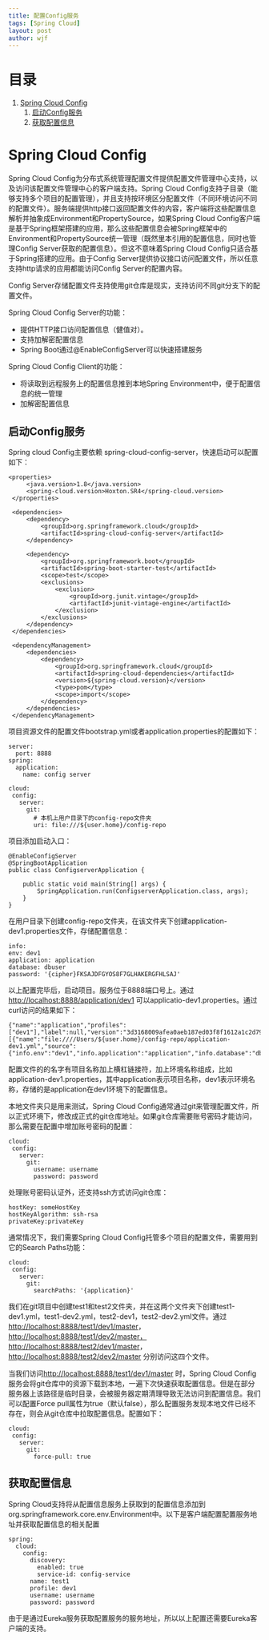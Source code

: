 ```yaml
---
title: 配置Config服务
tags: [Spring Cloud]
layout: post
author: wjf
---
```




# 目录

1.  [Spring Cloud Config](#org95ded52)
    1.  [启动Config服务](#org21d9c23)
    2.  [获取配置信息](#org36d462e)

<a id="org95ded52"></a>

# Spring Cloud Config

Spring Cloud Config为分布式系统管理配置文件提供配置文件管理中心支持，以及访问该配置文件管理中心的客户端支持。Spring Cloud Config支持子目录（能够支持多个项目的配置管理），并且支持按环境区分配置文件（不同环境访问不同的配置文件）。服务端提供http接口返回配置文件的内容，客户端将这些配置信息解析并抽象成Environment和PropertySource，如果Spring Cloud Config客户端是基于Spring框架搭建的应用，那么这些配置信息会被Spring框架中的Environment和PropertySource统一管理（既然里本引用的配置信息，同时也管理Config Server获取的配置信息）。但这不意味着Spring Cloud Config只适合基于Spring搭建的应用。由于Config Server提供协议接口访问配置文件，所以任意支持http请求的应用都能访问Config Server的配置内容。

Config Server存储配置文件支持使用git仓库是现实，支持访问不同git分支下的配置文件。

Spring Cloud Config Server的功能：

-   提供HTTP接口访问配置信息（健值对）。
-   支持加解密配置信息
-   Spring Boot通过@EnableConfigServer可以快速搭建服务

Spring Cloud Config Client的功能：

-   将读取到远程服务上的配置信息推到本地Spring Environment中，便于配置信息的统一管理
-   加解密配置信息


<a id="org21d9c23"></a>

## 启动Config服务

Spring cloud Config主要依赖 spring-cloud-config-server，快速启动可以配置如下：

    
    <properties>
         <java.version>1.8</java.version>
         <spring-cloud.version>Hoxton.SR4</spring-cloud.version>
     </properties>
    
     <dependencies>
         <dependency>
             <groupId>org.springframework.cloud</groupId>
             <artifactId>spring-cloud-config-server</artifactId>
         </dependency>
    
         <dependency>
             <groupId>org.springframework.boot</groupId>
             <artifactId>spring-boot-starter-test</artifactId>
             <scope>test</scope>
             <exclusions>
                 <exclusion>
                     <groupId>org.junit.vintage</groupId>
                     <artifactId>junit-vintage-engine</artifactId>
                 </exclusion>
             </exclusions>
         </dependency>
     </dependencies>
    
     <dependencyManagement>
         <dependencies>
             <dependency>
                 <groupId>org.springframework.cloud</groupId>
                 <artifactId>spring-cloud-dependencies</artifactId>
                 <version>${spring-cloud.version}</version>
                 <type>pom</type>
                 <scope>import</scope>
             </dependency>
         </dependencies>
     </dependencyManagement>

项目资源文件的配置文件bootstrap.yml或者application.properties的配置如下：

    
    server:
      port: 8888
    spring:
      application:
        name: config server
    
    cloud:
     config:
       server:
         git:
           # 本机上用户目录下的config-repo文件夹
           uri: file:///${user.home}/config-repo 

项目添加启动入口：

    
    @EnableConfigServer
    @SpringBootApplication
    public class ConfigserverApplication {
    
        public static void main(String[] args) {
            SpringApplication.run(ConfigserverApplication.class, args);
        }
    }

在用户目录下创建config-repo文件夹，在该文件夹下创建application-dev1.properties文件，存储配置信息：

    
    info:
    env: dev1
    application: application
    database: dbuser
    password: '{cipher}FKSAJDFGYOS8F7GLHAKERGFHLSAJ'

以上配置完毕后，启动项目。服务位于8888端口号上。通过<http://localhost:8888/application/dev1> 可以applicatio-dev1.properties。通过curl访问的结果如下：

    
    {"name":"application","profiles":["dev1"],"label":null,"version":"3d3168009afea0aeb187ed03f8f1612a1c2d79ae","state":null,"propertySources":[{"name":"file:////Users/${user.home}/config-repo/application-dev1.yml","source":{"info.env":"dev1","info.application":"application","info.database":"dbuser","info.password":"FKSAJDFGYOS8F7GLHAKERGFHLSAJ"}}]}

配置文件的的名字有项目名称加上横杠链接符，加上环境名称组成，比如application-dev1.properties，其中application表示项目名称，dev1表示环境名称，存储的是application在dev1环境下的配置信息。

本地文件夹只是用来测试，Spring Cloud Config通常通过git来管理配置文件，所以正式环境下，修改成正式的git仓库地址。如果git仓库需要账号密码才能访问，那么需要在配置中增加账号密码的配置：

    
    
    cloud:
     config:
       server:
         git:
           username: username
           password: password

处理账号密码认证外，还支持ssh方式访问git仓库：

    
    hostKey: someHostKey
    hostKeyAlgorithm: ssh-rsa
    privateKey:privateKey

通常情况下，我们需要Spring Cloud Config托管多个项目的配置文件，需要用到它的Search Paths功能：

    
    
    cloud:
     config:
       server:
         git:
           searchPaths: '{application}'

我们在git项目中创建test1和test2文件夹，并在这两个文件夹下创建test1-dev1.yml，test1-dev2.yml，test2-dev1，test2-dev2.yml文件。通过<http://localhost:8888/test1/dev1/master>， <http://localhost:8888/test1/dev2/master，http://localhost:8888/test2/dev1/master>， <http://localhost:8888/test2/dev2/master> 分别访问这四个文件。

当我们访问<http://localhost:8888/test1/dev1/master> 时，Spring Cloud Config服务会将git仓库中的资源下载到本地，一遍下次快速获取配置信息。但是在部分服务器上该路径是临时目录，会被服务器定期清理导致无法访问到配置信息。我们可以配置Force pull属性为true（默认false），那么配置服务发现本地文件已经不存在，则会从git仓库中拉取配置信息。配置如下：

    
    cloud:
     config:
       server:
         git:
           force-pull: true


<a id="org36d462e"></a>

## 获取配置信息

Spring Cloud支持将从配置信息服务上获取到的配置信息添加到org.springframework.core.env.Environment中。以下是客户端配置配置服务地址并获取配置信息的相关配置

    
    spring:
      cloud:
        config:
          discovery:
            enabled: true
            service-id: config-service
          name: test1
          profile: dev1
          username: username
          password: password

由于是通过Eureka服务获取配置服务的服务地址，所以以上配置还需要Eureka客户端的支持。

